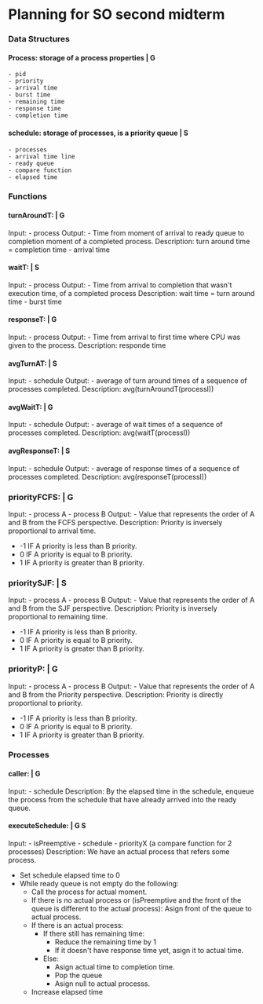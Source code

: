 # Planning for SO second midterm

### Data Structures
#### Process: storage of a process properties | G
    - pid
    - priority
    - arrival time
    - burst time
    - remaining time
    - response time
    - completion time

#### schedule: storage of processes, is a priority queue | S
    - processes
    - arrival time line
    - ready queue
    - compare function
    - elapsed time

### Functions

#### turnAroundT: | G
Input:
    - process
Output:
    - Time from moment of arrival to ready queue to completion moment of a
    completed process.
Description:
turn around time = completion time - arrival time

#### waitT: | S
Input:
    - process
Output:
    - Time from arrival to completion that wasn't execution time, of a
    completed process
Description:
wait time = turn around time - burst time

#### responseT: | G
Input:
    - process
Output:
    - Time from arrival to first time where CPU was given to the process.
Description:
responde time

#### avgTurnAT: | S
Input:
    - schedule
Output:
    - average of turn around times of a sequence of processes completed.
Description:
avg(turnAroundT(processI))

#### avgWaitT: | G
Input:
    - schedule
Output:
    - average of wait times of a sequence of processes completed.
Description:
avg(waitT(processI))

#### avgResponseT: | S
Input:
    - schedule
Output:
    - average of response times of a sequence of processes completed.
Description:
avg(responseT(processI))

### priorityFCFS: | G
Input:
    - process A
    - process B
Output:
    - Value that represents the order of A and B from the FCFS perspective.
Description:
Priority is inversely proportional to arrival time.
- -1    IF A priority is less than B priority.
- 0     IF A priority is equal to B priority.
- 1     IF A priority is greater than B priority.

### prioritySJF: | S
Input:
    - process A
    - process B
Output:
    - Value that represents the order of A and B from the SJF perspective.
Description:
Priority is inversely proportional to remaining time.
- -1    IF A priority is less than B priority.
- 0     IF A priority is equal to B priority.
- 1     IF A priority is greater than B priority.

### priorityP: | G
Input:
    - process A
    - process B
Output:
    - Value that represents the order of A and B from the Priority perspective.
Description:
Priority is directly proportional to priority.
- -1    IF A priority is less than B priority.
- 0     IF A priority is equal to B priority.
- 1     IF A priority is greater than B priority.

### Processes

#### caller: | G
Input:
    - schedule
Description:
By the elapsed time in the schedule, enqueue the process from the schedule that
have already arrived into the ready queue.

#### executeSchedule: | G S
Input:
    - isPreemptive
    - schedule
    - priorityX (a compare function for 2 processes)
Description:
We have an actual process that refers some process.
- Set schedule elapsed time to 0
- While ready queue is not empty do the following:
    - Call the process for actual moment.
    - If there is no actual process or (isPreemptive and the front of the queue is different to the actual process):
        Asign front of the queue to actual process. 
    - If there is an actual process:
        - If there still has remaining time:
            - Reduce the remaining time by 1
            - If it doesn't have response time yet, asign it to actual time.
        - Else:
            - Asign actual time to completion time.
            - Pop the queue
            - Asign null to actual processs.
    - Increase elapsed time
